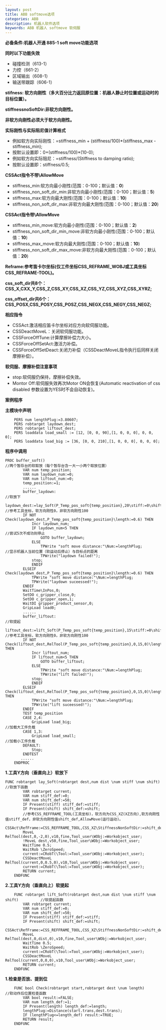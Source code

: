 ```yaml
---
layout: post
title: ABB softmove选项
categories: ABB
description: 机器人软件选项
keywords: ABB 机器人 softmove 软伺服
---
```

**必备条件:机器人开通 885-1 soft move功能选项**

**同时以下功能失效**

- 碰撞检测（613-1）
- 力控（661-2）
- 区域输出（608-1）
- 输送带跟踪（606-1）

**stifness: 软方向刚性（多大百分比力返回原位置：机器人静止时位置或运动时的目标位置）。**

**stiffnessnoSoftDir:非软方向刚性。**

**非软方向刚性必须大于软方向刚性。**

**实际刚性与实际阻尼值计算格式**
- 例如软方向实际刚性：=stiffness_min + (stiffness/100)\*(stiffness_max - stiffness_min);
- 按默认设置即：0+(stiffness/100)\*(10-0);
- 例如软方向实际阻尼：=stiffness/(Stiffness to damping ratio);
- 按默认设置即：stiffness/0.5;

**CSSAct指令不带\AllowMove**

- stiffness_min:软方向最小刚性(范围：0-100；默认值：**0**)
- stiffness_non_soft_dir_min:非软方向最小刚性(范围：0-100；默认值：**5**)
- stiffness_max:软方向最大刚性(范围：0-100；默认值：**10**)
- stiffness_non_soft_dir_max:非软方向最大刚性(范围：0-100；默认值：**20**)

**CSSAct指令带\AllowMove**

- stiffness_min_move:软方向最小刚性(范围：0-100；默认值：**2**)
- stiffness_non_soft_dir_min_move:非软方向最小刚性(范围：0-100；默认值：**10**)
- stiffness_max_move:软方向最大刚性(范围：0-100；默认值：**10**)
- stiffness_non_soft_dir_max_move:非软方向最大刚性(范围：0-100；默认值：**20**)

**Reframe:参考笛卡尔坐标(仅工件坐标CSS_REFRAME_WOBJ或工具坐标CSS_REFRAME-TOOL)。**

**css_soft_dir共8个：CSS_X,CXX_Y,CSS_Z,CSS_XY,CSS_XZ,CSS_YZ,CSS_XYZ,CSS_XYRZ;**

**css_offset_dir共6个：CSS_POSX,CSS_POSY,CSS_POSZ,CSS_NEGX,CSS_NEGY,CSS_NEGZ;**

**相应指令**

- CSSAct:激活相应笛卡尔坐标对应方向软伺服功能。
- CSSDeactMoveL：关闭软伺服功能。
- CSSForceOffTune:计算摩擦补偿力大小。
- CSSForceOffSetAct:激活力补偿。
- CSSForceOffSetDeact:关闭力补偿（CSSDeactMoveL指令执行后同样关闭摩擦补偿）。

**软伺服、摩擦补偿注意事项**

- stop:软伺服仍保持，摩擦补偿失效。
- Montor Off:软伺服失效再次Motor ON会恢复(Automatic reactivation of css disabled 参数设置为YES时不会自动恢复)。

**案例程序**

**主模块中声明**

```
    PERS num lengthPlug:=3.80607;
    PERS robtarget laydown_dest;
    PERS robtarget liftout_dest;
    PERS loaddata load_small := [12, [0, 0, 90],[1, 0, 0, 0], 0, 0, 0];
    PERS loaddata load_big := [36, [0, 0, 210],[1, 0, 0, 0], 0, 0, 0];
```

**程序中调用**

```
PROC buffer_soft()                                                                      //两个暂存台的软取放（每个暂存台含一大一小两个取放位置）
        VAR num temp_position;
        VAR num laydown_num:=0;
        VAR num liftout_num:=0;
        temp_position:=1;
        ......
        buffer_laydown:                                                                 //软放下
        laydown_dest:=lay_Soft(P_Temp_pos_soft{temp_position},20\stiff:=0\shift:=100);  //参考工具坐标，软方向刚性0，非软方向刚性100
        IF NOT Check(laydown_dest,P_Temp_pos_soft{temp_position}\length:=0.6) THEN          
            Incr laydown_num;
            IF laydown_num<5 THEN                                                      //尝试5次不成功则停止
                GOTO buffer_laydown; 
            ELSE
                TPWrite "soft move distance:"\Num:=lengthPlug;                         //显示机器人当前位置（软运动后停止）与目标点的距离
                TPWrite("laydown failed!");
            stop;
            ENDIF
        ELSEIF Check(laydown_dest,P_Temp_pos_soft{temp_position}\length:=0.6) THEN
            TPWrite "soft move distance:"\Num:=lengthPlug;
            TPWrite("laydown suceessed!");
        ENDIF
        WaitTime\InPos,0;
        SetDO c_gripper_close,0;
        SetDO c_gripper_open,1;
        WaitDI gripper_product_sensor,0;
        GripLoad load0;
        ......
        buffer_liftout:                                                                 //软提起
        liftout_dest:=lift_Soft(P_Temp_pos_soft{temp_position},15\stiff:=0\shift:=100); //参考工具坐标，软方向刚性0，非软方向刚性100
        IF NOT Check(liftout_dest,RelTool(P_Temp_pos_soft{temp_position},0,15,0)\length:=2) THEN
            Incr liftout_num;
            IF liftout_num<5 THEN
                GOTO buffer_liftout; 
            ELSE
                TPWrite "soft move distance:"\Num:=lengthPlug;
                TPWrite("lift failed!");
            stop;
            ENDIF
        ELSEIF Check(liftout_dest,RelTool(P_Temp_pos_soft{temp_position},0,15,0)\length:=2) THEN
            TPWrite "soft move distance:"\Num:=lengthPlug;
            TPWrite("lift suceessed!");
        ENDIF
        TEST temp_position
        CASE 2,4:
            GripLoad load_big;                                                        //加载大工件负载
        CASE 1,3:
            GripLoad load_small;                                                      //加载小工件负载
        DEFAULT:
            Stop;
        ENDTEST
       ......
    ENDPROC
```
**1.工具Y方向（垂直向上）软放下**
```
FUNC robtarget lay_Soft(robtarget dest,num dist \num stiff \num shift)                //软放下函数
        VAR robtarget current;
        VAR num stiff_def:=0;
        VAR num shift_def:=50;
        IF Present(stiff) stiff_def:=stiff;
        IF Present(shift) shift_def:=shift;
        //参考CSS_REFFRAME_TOOL(工具坐标)，软方向为CSS_XZ(XZ方向),软方向刚性值stiff_def，非软方向刚性值shift_def,AllowMove(运行运动)。
        CSSAct\RefFrame:=CSS_REFFRAME_TOOL,CSS_XZ\StiffnessNonSoftDir:=shift_def\Stiffness:=stiff_def\AllowMove; 
        MoveL RelTool(dest,0,-2,0),v10,fine,Tool_user\WObj:=Workobject_user;
        !MoveL dest,v50,fine,Tool_user\WObj:=Workobject_user;
        WaitTime 0.5;
        WaitRob \ZeroSpeed;
        current:=CRobT(\Tool:=Tool_user\WObj:=Workobject_user);
        CSSDeactMoveL RelTool(current,0,0.5,0),v10,Tool_user\WObj:=Workobject_user;
        current:=CRobT(\Tool:=Tool_user\WObj:=Workobject_user);
        RETURN current;
    ENDFUNC
```
**2.工具Y方向（垂直向上）软提起**
```
    FUNC robtarget lift_Soft(robtarget dest,num dist \num stiff \num shift)          //软提起函数
        VAR robtarget current;
        VAR num stiff_def:=0;
        VAR num shift_def:=50;
        IF Present(stiff) stiff_def:=stiff;
        IF Present(shift) shift_def:=shift;
        CSSAct\RefFrame:=CSS_REFFRAME_TOOL,CSS_XZ\StiffnessNonSoftDir:=shift_def\Stiffness:=stiff_def\AllowMove;
        MoveL RelTool(dest,0,dist,0),v10,fine,Tool_user\WObj:=Workobject_user;
        WaitTime 0.5;
        WaitRob \ZeroSpeed;
        current:=CRobT(\Tool:=Tool_user\WObj:=Workobject_user);
        CSSDeactMoveL RelTool(current,0,0,0),v10,Tool_user\WObj:=Workobject_user;
        RETURN current;
    ENDFUNC
```
**1.检查是否放、提到位**
```
    FUNC bool Check(robtarget start,robtarget dest \num length)                 //软动作后位置检查函数
        VAR bool result:=FALSE;
        VAR num length_def:=1;
        IF Present(length) length_def:=length;
        lengthPlug:=Distance(start.trans,dest.trans);
        IF (lengthPlug<=length_def) result:=TRUE;
        RETURN result;
    ENDFUNC  
```
